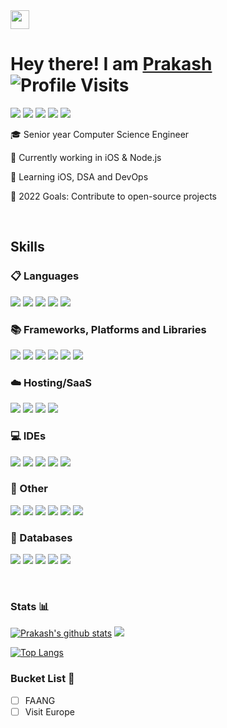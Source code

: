 <img src="https://github.com/TheDudeThatCode/TheDudeThatCode/blob/master/Assets/Hi.gif" width="30px"/> 

# Hey there! I am <a href="https://prakash-cmd.cf">Prakash</a>  ![Profile Visits](https://komarev.com/ghpvc/?username=prakash-cmd)

[<img src="https://img.shields.io/badge/Portfolio-%23000000.svg?style=for-the-badge&logo=firefox&logoColor=#FF7139" />][portfolio]
[<img src="https://img.shields.io/badge/Gmail-D14836?style=for-the-badge&logo=gmail&logoColor=white" />][gmail]
[<img src="https://img.shields.io/badge/linkedin-%230077B5.svg?style=for-the-badge&logo=linkedin&logoColor=white" />][linkedin]
[<img src="https://img.shields.io/badge/LeetCode-000000?style=for-the-badge&logo=LeetCode&logoColor=#d16c06" />][leetcode]
[<img src="https://img.shields.io/badge/CodeChef-%23964B00.svg?style=for-the-badge&logo=CodeChef&logoColor=white" />][codechef]


🎓 Senior year Computer Science Engineer

🔭 Currently working in iOS & Node.js

🌱 Learning iOS, DSA and DevOps

🚀 2022 Goals: Contribute to open-source projects

<br />

## Skills
### 📋 Languages 
<img src="https://img.shields.io/badge/swift-F54A2A?style=for-the-badge&logo=swift&logoColor=white" />
<img src="https://img.shields.io/badge/javascript-%23323330.svg?style=for-the-badge&logo=javascript&logoColor=%23F7DF1E" /> <img src="https://img.shields.io/badge/java-%23ED8B00.svg?style=for-the-badge&logo=java&logoColor=white" /> <img src="https://img.shields.io/badge/c++-%2300599C.svg?style=for-the-badge&logo=c%2B%2B&logoColor=white" /> <img src="https://img.shields.io/badge/c%23-%23239120.svg?style=for-the-badge&logo=c-sharp&logoColor=white" />


### 📚 Frameworks, Platforms and Libraries
<img src="https://img.shields.io/badge/node.js-6DA55F?style=for-the-badge&logo=node.js&logoColor=white" /> <img src="https://img.shields.io/badge/express.js-%23404d59.svg?style=for-the-badge&logo=express&logoColor=%2361DAFB" /> <img src="https://img.shields.io/badge/.NET-5C2D91?style=for-the-badge&logo=.net&logoColor=white" />  <img src="https://img.shields.io/badge/JWT-black?style=for-the-badge&logo=JSON%20web%20tokens" /> <img src="https://img.shields.io/badge/Socket.io-black?style=for-the-badge&logo=socket.io&badgeColor=010101" />  <img src="https://img.shields.io/badge/spring-%236DB33F.svg?style=for-the-badge&logo=spring&logoColor=white" /> 


### ☁️ Hosting/SaaS
<img src="https://img.shields.io/badge/AWS-%23FF9900.svg?style=for-the-badge&logo=amazon-aws&logoColor=white" /> <img src="https://img.shields.io/badge/firebase-%23039BE5.svg?style=for-the-badge&logo=firebase)" /> <img src="https://img.shields.io/badge/Cloudflare-F38020?style=for-the-badge&logo=Cloudflare&logoColor=white" /> <img src="https://img.shields.io/badge/DigitalOcean-%230167ff.svg?style=for-the-badge&logo=digitalOcean&logoColor=white" />


### 💻 IDEs
<img src="https://img.shields.io/badge/Xcode-007ACC?style=for-the-badge&logo=Xcode&logoColor=white" /> <img src="https://img.shields.io/badge/IntelliJIDEA-000000.svg?style=for-the-badge&logo=intellij-idea&logoColor=white" /> <img src="https://img.shields.io/badge/Android%20Studio-3DDC84.svg?style=for-the-badge&logo=android-studio&logoColor=white" /> <img src="https://img.shields.io/badge/webstorm-143?style=for-the-badge&logo=webstorm&logoColor=white&color=black" /> <img src="https://img.shields.io/badge/Visual%20Studio-5C2D91.svg?style=for-the-badge&logo=visual-studio&logoColor=white" />

<!-- 
### DevOps 🚅
<img src="https://img.shields.io/badge/docker-%230db7ed.svg?style=for-the-badge&logo=docker&logoColor=white" /> <img src="https://img.shields.io/badge/kubernetes-%23326ce5.svg?style=for-the-badge&logo=kubernetes&logoColor=white" /> 
-->

### 🥅 Other
<img src="https://img.shields.io/badge/git-%23F05033.svg?style=for-the-badge&logo=git&logoColor=white" /> <img src="https://img.shields.io/badge/github-%23121011.svg?style=for-the-badge&logo=github&logoColor=white" /> <img src="https://img.shields.io/badge/Postman-FF6C37?style=for-the-badge&logo=postman&logoColor=white" /> <img src="https://img.shields.io/badge/nginx-%23009639.svg?style=for-the-badge&logo=nginx&logoColor=white" /> <img src="https://img.shields.io/badge/apache%20tomcat-%23F8DC75.svg?style=for-the-badge&logo=apache-tomcat&logoColor=black" /> <img src="https://img.shields.io/badge/Slack-4A154B?style=for-the-badge&logo=slack&logoColor=white" />


### 💾 Databases
<img src="https://img.shields.io/badge/mysql-%2300f.svg?style=for-the-badge&logo=mysql&logoColor=white" /> <img src="https://img.shields.io/badge/MongoDB-%234ea94b.svg?style=for-the-badge&logo=mongodb&logoColor=white" />  <img src="https://img.shields.io/badge/postgres-%23316192.svg?style=for-the-badge&logo=postgresql&logoColor=white" /> <img src="https://img.shields.io/badge/Realm-39477F?style=for-the-badge&logo=realm&logoColor=white" /> <img src="https://img.shields.io/badge/Neo4j-008CC1?style=for-the-badge&logo=neo4j&logoColor=white" />
 
<br/>

### Stats 📊
[![Prakash's github stats](https://github-readme-stats.vercel.app/api?username=prakash-cmd&count_private=true&show_icons=true&theme=radical&hide_rank=false)](https://github.com/prakash-cmd/github-readme-stats)
<img src="https://github-readme-streak-stats.herokuapp.com/?user=prakash-cmd&theme=tokyonight"/>

[![Top Langs](https://github-readme-stats.vercel.app/api/top-langs/?username=prakash-cmd&theme=radical&langs_count=8)](https://github.com/prakash-cmd/github-readme-stats)


### Bucket List 💭
- [ ] FAANG
- [ ] Visit Europe

[portfolio]: https://prakash-cmd.cf
[gmail]: mailto:prakash.cmd19@gmail.com
[linkedin]: https://linkedin.com/in/aviriash
[leetcode]: https://leetcode.com/prakash-cmd
[codechef]: https://www.codechef.com/users/prakash_cmd

